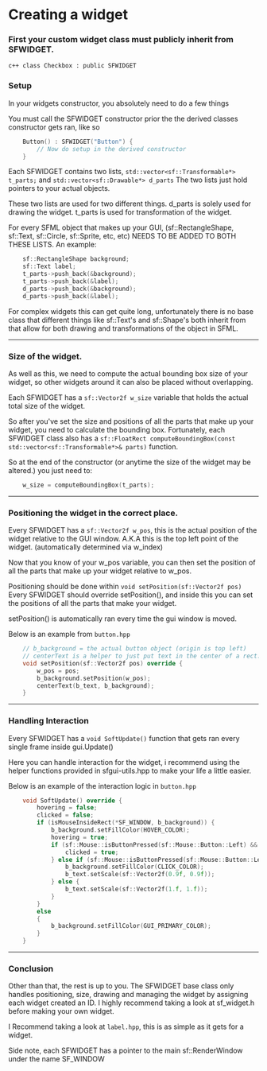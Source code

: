 
# Creating a widget

### First your custom widget class must publicly inherit from SFWIDGET.
```c++ class Checkbox : public SFWIDGET ```

### Setup
In your widgets constructor, you absolutely need to do a few things

You must call the SFWIDGET constructor prior the the derived classes constructor gets ran, like so
```c++
    Button() : SFWIDGET("Button") {
        // Now do setup in the derived constructor
    }
```

Each SFWIDGET contains two lists, ```std::vector<sf::Transformable*> t_parts;``` and ```std::vector<sf::Drawable*> d_parts```
The two lists just hold pointers to your actual objects.

These two lists are used for two different things. d_parts is solely used for drawing the widget. t_parts is used for transformation of the widget.

For every SFML object that makes up your GUI, (sf::RectangleShape, sf::Text, sf::Circle, sf::Sprite, etc, etc) NEEDS TO BE ADDED TO BOTH THESE LISTS.
An example:
```c++
    sf::RectangleShape background;
    sf::Text label;
    t_parts->push_back(&background);
    t_parts->push_back(&label);
    d_parts->push_back(&background);
    d_parts->push_back(&label);
```
For complex widgets this can get quite long, unfortunately there is no base class that different things like sf::Text's and sf::Shape's both inherit from that allow for both drawing and transformations of the object in SFML.

---

### Size of the widget.
As well as this, we need to compute the actual bounding box size of your widget, so other widgets around it can also be placed without overlapping.

Each SFWIDGET has a ```sf::Vector2f w_size``` variable that holds the actual total size of the widget.

So after you've set the size and positions of all the parts that make up your widget, you need to calculate the bounding box. Fortunately, each SFWIDGET class also has a ```sf::FloatRect computeBoundingBox(const std::vector<sf::Transformable*>& parts)``` function.

So at the end of the constructor (or anytime the size of the widget may be altered.) you just need to: 
```c++ 
    w_size = computeBoundingBox(t_parts);
```

---

### Positioning the widget in the correct place.
Every SFWIDGET has a ```sf::Vector2f w_pos```, this is the actual position
of the widget relative to the GUI window. A.K.A this is the top left point of the widget. (automatically determined via w_index)

Now that you know of your w_pos variable, you can then set the position of all the parts that make up your widget relative to w_pos.

Positioning should be done within ```void setPosition(sf::Vector2f pos)```
Every SFWIDGET should override setPosition(), and inside this you can set the positions of all the parts that make your widget.

setPosition() is automatically ran every time the gui window is moved.

Below is an example from ```button.hpp```
```c++
    // b_background = the actual button object (origin is top left)
    // centerText is a helper to just put text in the center of a rect.
    void setPosition(sf::Vector2f pos) override {
        w_pos = pos;
        b_background.setPosition(w_pos);
        centerText(b_text, b_background);
    }
```

---

### Handling Interaction
Every SFWIDGET has a ```void SoftUpdate()``` function that gets ran every single frame inside gui.Update()

Here you can handle interaction for the widget, i recommend using the helper functions provided in sfgui-utils.hpp to make your life a little easier.

Below is an example of the interaction logic in ```button.hpp```
```c++
    void SoftUpdate() override {
        hovering = false;
        clicked = false;
        if (isMouseInsideRect(*SF_WINDOW, b_background)) {
            b_background.setFillColor(HOVER_COLOR);
            hovering = true;
            if (sf::Mouse::isButtonPressed(sf::Mouse::Button::Left) && !leftMouseWasPressed) {
                clicked = true;
            } else if (sf::Mouse::isButtonPressed(sf::Mouse::Button::Left)) {
                b_background.setFillColor(CLICK_COLOR);
                b_text.setScale(sf::Vector2f(0.9f, 0.9f));
            } else {
                b_text.setScale(sf::Vector2f(1.f, 1.f));
            }
        }
        else
        {
            b_background.setFillColor(GUI_PRIMARY_COLOR);
        }
    }
```

---

### Conclusion
Other than that, the rest is up to you. The SFWIDGET base class only handles positioning, size, drawing and managing the widget by assigning each widget created an ID. I highly recommend taking a look at sf_widget.h before making your own widget.

I Recommend taking a look at ```label.hpp```, this is as simple as it gets for a widget.

Side note, each SFWIDGET has a pointer to the main sf::RenderWindow under the name SF_WINDOW


